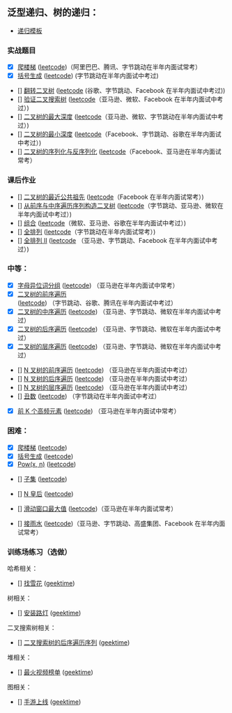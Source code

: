 


## 泛型递归、树的递归：

* [递归模板]()

### 实战题目

* [x] [爬楼梯](../1p1d/day00-climbing-stairs.md) ([leetcode](https://leetcode-cn.com/problems/climbing-stairs/))（阿里巴巴、腾讯、字节跳动在半年内面试常考）
* [x] [括号生成](../Week_02/code/22-generate-parentheses.md) ([leetcode](https://leetcode-cn.com/problems/generate-parentheses/)) (字节跳动在半年内面试中考过)
* [] [翻转二叉树]() ([leetcode](https://leetcode-cn.com/problems/invert-binary-tree/description/) (谷歌、字节跳动、Facebook 在半年内面试中考过))
* [] [验证二叉搜索树]() ([leetcode](https://leetcode-cn.com/problems/validate-binary-search-tree)（亚马逊、微软、Facebook 在半年内面试中考过）)
* [] [二叉树的最大深度]() ([leetcode](https://leetcode-cn.com/problems/maximum-depth-of-binary-tree)（亚马逊、微软、字节跳动在半年内面试中考过）)
* [] [二叉树的最小深度]() ([leetcode](https://leetcode-cn.com/problems/minimum-depth-of-binary-tree)（Facebook、字节跳动、谷歌在半年内面试中考过）)
* [] [二叉树的序列化与反序列化]() ([leetcode](https://leetcode-cn.com/problems/serialize-and-deserialize-binary-tree/)（Facebook、亚马逊在半年内面试常考）

### 课后作业

* [] [二叉树的最近公共祖先]() ([leetcode]()（Facebook 在半年内面试常考）)
* [] [从前序与中序遍历序列构造二叉树]() ([leetcode]()（字节跳动、亚马逊、微软在半年内面试中考过）)
* [] [组合]() ([leetcode]()（微软、亚马逊、谷歌在半年内面试中考过）)
* [] [全排列]() ([leetcode]()（字节跳动在半年内面试常考）)
* [] [全排列 II]() ([leetcode]() （亚马逊、字节跳动、Facebook 在半年内面试中考过）)


### 中等：

* [x] [字母异位词分组](code/49-group-anagrams.md) ([leetcode](https://leetcode-cn.com/problems/group-anagrams/)) （亚马逊在半年内面试中常考）
* [x] [二叉树的前序遍历](code/144-binary-tree-traversal.md) ([leetcode](https://leetcode-cn.com/problems/binary-tree-preorder-traversal/)) （字节跳动、谷歌、腾讯在半年内面试中考过）
* [x] [二叉树的中序遍历](code/144-binary-tree-traversal.md) ([leetcode](https://leetcode-cn.com/problems/binary-tree-inorder-traversal/)) （亚马逊、字节跳动、微软在半年内面试中考过）
* [x] [二叉树的后序遍历](code/144-binary-tree-traversal.md) ([leetcode](https://leetcode-cn.com/problems/binary-tree-postorder-traversal/)) （亚马逊、字节跳动、微软在半年内面试中考过）
* [x] [二叉树的层序遍历](code/144-binary-tree-traversal.md) ([leetcode](https://leetcode-cn.com/problems/binary-tree-level-order-traversal/)) （亚马逊、字节跳动、微软在半年内面试中考过）
* [] [N 叉树的前序遍历]() ([leetcode](https://leetcode-cn.com/problems/n-ary-tree-preorder-traversal/description/)) （亚马逊在半年内面试中考过）
* [] [N 叉树的后序遍历]() ([leetcode](https://leetcode-cn.com/problems/n-ary-tree-postorder-traversal/)) （亚马逊在半年内面试中考过）
* [] [N 叉树的层序遍历]() ([leetcode](https://leetcode-cn.com/problems/n-ary-tree-level-order-traversal/)) （亚马逊在半年内面试中考过）
* [] [丑数]() ([leetcode]()) （字节跳动在半年内面试中考过）
* [x] [前 K 个高频元素](code/347-top-k-frequent-elements.md) ([leetcode](https://leetcode-cn.com/problems/top-k-frequent-elements/)) （亚马逊在半年内面试中常考）



### 困难：

* [x] [爬楼梯](../1p1d/day00-climbing-stairs.md) ([leetcode](https://leetcode-cn.com/problems/climbing-stairs/)) 
* [x] [括号生成](code/22-generate-parentheses.md) ([leetcode](https://leetcode-cn.com/problems/generate-parentheses/)) 
* [x] [Pow(x, n)](code/50-powx-n.md) ([leetcode](https://leetcode-cn.com/problems/powx-n/)) 
* [] [子集]() ([leetcode](https://leetcode-cn.com/problems/subsets/)) 
* [] [N 皇后]() ([leetcode](https://leetcode-cn.com/problems/n-queens/)) 
* [] [滑动窗口最大值](code/239-sliding-window-maximum.md) ([leetcode](https://leetcode-cn.com/problems/sliding-window-maximum))（亚马逊在半年内面试常考）


* [] [接雨水]() ([leetcode](https://leetcode.com/problems/trapping-rain-water/))（亚马逊、字节跳动、高盛集团、Facebook 在半年内面试常考）


### 训练场练习（选做）

哈希相关：

* [] [找雪花]() ([geektime](https://u.geekbang.org/playground/exam/823?question=7677))

树相关：

* [] [安装路灯]() ([geektime](https://u.geekbang.org/playground/exam/823?question=7758))

二叉搜索树相关：

* [] [二叉搜索树的后序遍历序列]() ([geektime](https://u.geekbang.org/playground/exam/823?question=8126))

堆相关：
* [] [最火视频榜单]() ([geektime](https://u.geekbang.org/playground/exam/823?question=7678))


图相关：

* [] [手游上线]() ([geektime](https://u.geekbang.org/playground/exam/823?question=8287))
